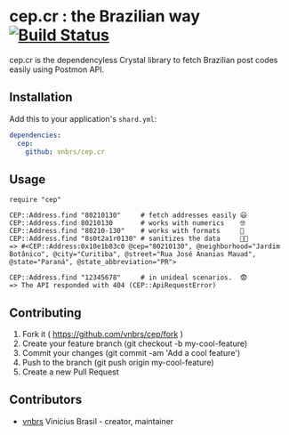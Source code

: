 # cep.cr : the Brazilian way [![Build Status](https://travis-ci.org/vnbrs/cep.cr.svg?branch=master)](https://travis-ci.org/vnbrs/cep.cr)

cep.cr is the dependencyless Crystal library to fetch Brazilian post codes easily using Postmon API.

## Installation

Add this to your application's `shard.yml`:

```yaml
dependencies:
  cep:
    github: vnbrs/cep.cr
```

## Usage

```crystal
require "cep"

CEP::Address.find "80210130"     # fetch addresses easily 😃
CEP::Address.find 80210130       # works with numerics    🤓
CEP::Address.find "80210-130"    # works with formats     🚧
CEP::Address.find "8s0t2a1r0130" # sanitizes the data     🛀🏼
=> #<CEP::Address:0x10e1b83c0 @cep="80210130", @neighborhood="Jardim Botânico", @city="Curitiba", @street="Rua José Ananias Mauad", @state="Paraná", @state_abbreviation="PR">

CEP::Address.find "12345678"     # in unideal scenarios.  😨
=> The API responded with 404 (CEP::ApiRequestError)
```

## Contributing

1. Fork it ( https://github.com/vnbrs/cep/fork )
2. Create your feature branch (git checkout -b my-cool-feature)
3. Commit your changes (git commit -am 'Add a cool feature')
4. Push to the branch (git push origin my-cool-feature)
5. Create a new Pull Request

## Contributors

- [vnbrs](https://github.com/vnbrs) Vinicius Brasil - creator, maintainer
